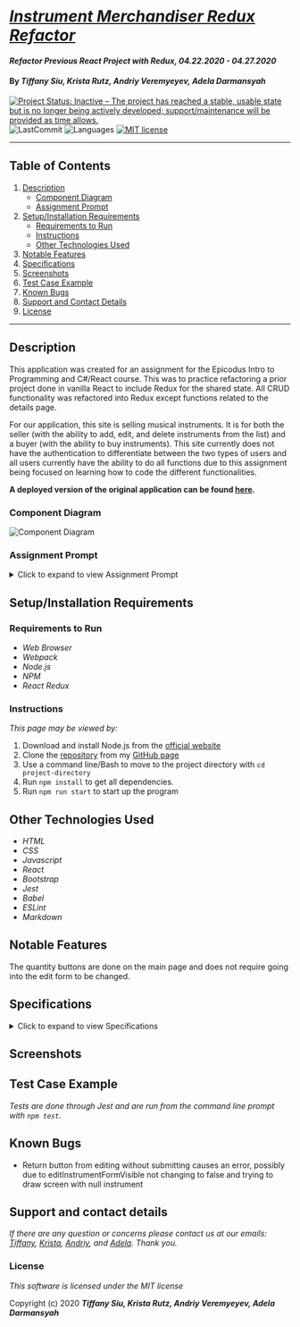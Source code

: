 # _[Instrument Merchandiser Redux Refactor](https://github.com/TSiu88/instrument-merchandiser-redux)_

#### _Refactor Previous React Project with Redux, 04.22.2020 - 04.27.2020_

#### By _**Tiffany Siu, Krista Rutz, Andriy Veremyeyev, Adela Darmansyah**_

[![Project Status: Inactive – The project has reached a stable, usable state but is no longer being actively developed; support/maintenance will be provided as time allows.](https://www.repostatus.org/badges/latest/inactive.svg)](https://www.repostatus.org/#inactive)
![LastCommit](https://img.shields.io/github/last-commit/TSiu88/instrument-merchandiser-redux)
![Languages](https://img.shields.io/github/languages/top/TSiu88/instrument-merchandiser-redux)
[![MIT license](https://img.shields.io/badge/License-MIT-orange.svg)](https://lbesson.mit-license.org/)

---

## Table of Contents

1. [Description](#description)
   - [Component Diagram](#component-diagram)
   - [Assignment Prompt](#assignment-prompt)
2. [Setup/Installation Requirements](#setup/installation-requirements)
   - [Requirements to Run](#requirements-to-run)
   - [Instructions](#instructions)
   - [Other Technologies Used](#other-technologies-used)
3. [Notable Features](#notable-features)
4. [Specifications](#specifications)
5. [Screenshots](#screenshots)
6. [Test Case Example](#test-case-example)
7. [Known Bugs](#known-bugs)
8. [Support and Contact Details](#support-and-contact-details)
9. [License](#license)

---

## Description

This application was created for an assignment for the Epicodus Intro to Programming and C#/React course. This was to practice refactoring a prior project done in vanilla React to include Redux for the shared state.  All CRUD functionality was refactored into Redux except functions related to the details page.

For our application, this site is selling musical instruments. It is for both the seller (with the ability to add, edit, and delete instruments from the list) and a buyer (with the ability to buy instruments). This site currently does not have the authentication to differentiate between the two types of users and all users currently have the ability to do all functions due to this assignment being focused on learning how to code the different functionalities.

**A deployed version of the original application can be found [here](https://treblemakersmusic.netlify.app).**

### Component Diagram

![Component Diagram](./component-diagram-2.png)

### Assignment Prompt

<details>
  <summary>Click to expand to view Assignment Prompt</summary>

Build a website for selling merchandise for a band, author, sports team, or any other purveyor that interests you.

A user should be able to do the following:

- [x] Create, Read, Update and Delete items in the store. Items should have fields for name, description, and quantity (along with any other fields you wish to add).
- [x] Increase or decrease the quantity of an item in the store. For instance, if a user clicks "Buy", the quantity will decrease by one. If a user clicks "Restock", it will increment by a specified number.
- [x] When the quantity of an item is reduced to 0, the item should say "Out of Stock". A user should not be able to reduce the quantity of an item below 0.

Further Exploration

- [ ] Create a Cart component. When a user clicks "Buy", the specified item should be added to the cart.
- [ ] A user should be able to view and remove items from the cart.
- [ ] Create a widget that shows the number of items in the cart. This widget should be updated when items are added to the cart.

</details>

## Setup/Installation Requirements

### Requirements to Run

- _Web Browser_
- _Webpack_
- _Node.js_
- _NPM_
- _React Redux_

### Instructions

_This page may be viewed by:_

1. Download and install Node.js from the [official website](https://nodejs.org/en/download/)
2. Clone the [repository](https://github.com/TSiu88/instrument-merchandiser-redux.git) from my [GitHub page](https://github.com/TSiu88)
3. Use a command line/Bash to move to the project directory with `cd project-directory`
4. Run `npm install` to get all dependencies.
5. Run `npm run start` to start up the program

## Other Technologies Used

- _HTML_
- _CSS_
- _Javascript_
- _React_
- _Bootstrap_
- _Jest_
- _Babel_
- _ESLint_
- _Markdown_

## Notable Features

The quantity buttons are done on the main page and does not require going into the edit form to be changed.

## Specifications

<details>
  <summary>Click to expand to view Specifications</summary>

| Specification | Input | Output |
| :-------------     | :------------- | :------------- |
| The program displays main page with seed data and button to add instruments or change quantities of instruments | Application start | Main page displayed |
| The program displays form to add instrument when button clicked | Click on Add instrument | Application toggles to add instrument form and able to add details for instrument to be added and is added to list when submitted |
| The program displays details for an instrument and has buttons for editing or deleting | Click on picture or information for an instrument  | Toggles display of all information including ID with buttons to edit or delete |
| The program allows all fields to be edited | Click on edit from details | Toggles form for editing with fields already containing current info |
| The program allows an instrument to be deleted | Click on delete from details | Instrument removed from list and view returns to main page |
| The program allows an instrument quantity to be changed from the main page without changing from main page | Click on + or - buttons on an instrument | Instrument quantity changes by 1 depending on button clicked |
| The program does not allow quantity to be below zero | Click on - when quantity at zero or edit to be less than zero | Program does not go below zero or gives error that it can't be set below zero |

</details>

## Screenshots

<!-- _Here is a snippet of what the input looks like:_

![Snippet of input fields](img/snippet1.png)

_Here is a preview of what the output looks like:_

![Snippet of output box](img/snippet2.png) -->

<!-- <details>
  <summary>Expand to view More Screenshots </summary>

  ![Snippet of input fields](img/snippet3.png)


</details> -->

<!-- _{Show pictures using ![alt text](image.jpg), show what library does as concisely as possible but don't need to explain how project solves problem from `code`_ -->

## Test Case Example
_Tests are done through Jest and are run from the command line prompt with `npm test`._

<!-- _Some example tests:_

![Snippet of an example test](img/tester1.png)

![Snippet of an example result](img/tester2.png) -->

<!-- _describe and show how to run tests with `code` examples}_ -->

## Known Bugs

- Return button from editing without submitting causes an error, possibly due to editInstrumentFormVisible not changing to false and trying to draw screen with null instrument

<!-- _There are currently no known bugs in this program_ -->

## Support and contact details

_If there are any question or concerns please contact us at our emails: [Tiffany](mailto:tsiu88@gmail.com), [Krista](mailto:rutzkri000@gmail.com), [Andriy](mailto:belyybrat@gmail.com), and [Adela](mailto:adela.yohana@gmail.com). Thank you._

### License

_This software is licensed under the MIT license_

Copyright (c) 2020 **_Tiffany Siu, Krista Rutz, Andriy Veremyeyev, Adela Darmansyah_**
